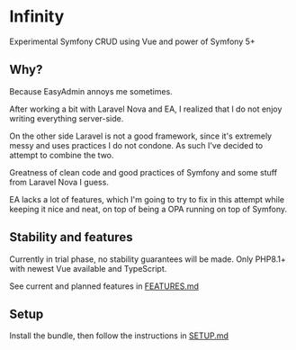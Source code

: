 # Infinity
Experimental Symfony CRUD using Vue and power of Symfony 5+

## Why?
Because EasyAdmin annoys me sometimes.

After working a bit with Laravel Nova and EA,
I realized that I do not enjoy writing everything server-side.

On the other side Laravel is not a good framework, since it's extremely
messy and uses practices I do not condone. As such I've decided to
attempt to combine the two.

Greatness of clean code and good practices of Symfony
and some stuff from Laravel Nova I guess.

EA lacks a lot of features, which I'm going to try to fix in this attempt
while keeping it nice and neat, on top of being a OPA running on top of
Symfony.

## Stability and features

Currently in trial phase, no stability guarantees will be made.
Only PHP8.1+ with newest Vue available and TypeScript.

See current and planned features in [FEATURES.md](FEATURES.md)

## Setup

Install the bundle, then follow the instructions in [SETUP.md](SETUP.md)